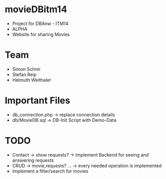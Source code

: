# movieDBitm14
- Project for DBAnw - ITM14
- ALPHA
- Website for sharing Movies

# Team
* Simon Schrei
* Stefan Reip
* Helmuth Weithaler

# Important Files
- db_connection.php -> replace connection details
- db/MovieDB.sql -> DB-Init Script with Demo-Data

# TODO
- Contact -> show requests? -> Implement Backend for seeing and answering requests
- CRUD -> movie,requests? ... -> every needed operation is implemented
- Implement a filter/search for movies
